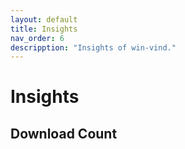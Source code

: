 ```yaml
---
layout: default
title: Insights  
nav_order: 6  
descripption: "Insights of win-vind."  
---  
```


# Insights  

## Download Count  

<canvas id="myChart" width=400 height=400></canvas>  

<script src="https://cdnjs.cloudflare.com/ajax/libs/Chart.js/2.9.4/Chart.min.js"></script>  

<br>    

<script>  
var request = new XMLHttpRequest();
request.open('GET', 'https://api.github.com/repos/pit-ray/win-vind/releases');  

request.onreadystatechange = function() {
  if(request.readyState == 4) {
    if (request.status == 200) {
      var data = JSON.parse(request.responseText);
      console.log(data);
      for(var item in data) {
        console.log(item["name"]);
        var count = 0 ;
        for(var a in item["assets"]) {
          count += a.["download_count"];
        }
        console.log(count);
      }
    }
  }
} ;

request.send();
</script>

